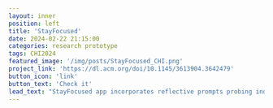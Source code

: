 ```yaml
---
layout: inner
position: left
title: 'StayFocused'
date: 2024-02-22 21:15:00
categories: research prototype
tags: CHI2024
featured_image: '/img/posts/StayFocused_CHI.png'
project_link: 'https://dl.acm.org/doi/10.1145/3613904.3642479'
button_icon: 'link'
button_text: 'Check it'
lead_text: "StayFocused app incorporates reflective prompts probing individuals' phone-checking intentions whenever they check their phones and a chatbot to deliver these prompts."
---
```

